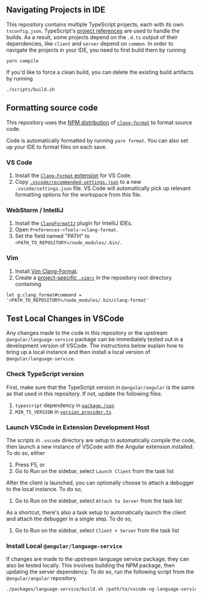 ## Navigating Projects in IDE

This repository contains multiple TypeScript projects, each with its own `tsconfig.json`.
TypeScript's [project references](https://www.typescriptlang.org/docs/handbook/project-references.html) are used to handle the builds.
As a result, some projects depend on the `.d.ts` output of their dependencies, like `client`
and `server` depend on `common`. In order to navigate the projects in your IDE,
you need to first build them by running
```shell
yarn compile
```

If you'd like to force a clean build, you can delete the existing build artifacts
by running
```shell
./scripts/build.sh
```

## Formatting source code

This repository uses the [NPM distribution](https://www.npmjs.com/package/clang-format) of
[`clang-format`](http://clang.llvm.org/docs/ClangFormat.html) to format source code.

Code is automatically formatted by running `yarn format`. You can also set up your IDE to format
files on each save.

### VS Code

1. Install the
[`Clang-Format` extension](https://marketplace.visualstudio.com/items?itemName=xaver.clang-format)
for VS Code.
2. Copy [`.vscode/recommended-settings.json`](./.vscode/recommended-settings.json) to a new
   `.vscode/settings.json` file. VS Code will automatically pick up relevant formatting options for
   the workspace from this file.

### WebStorm / IntelliJ

1. Install the [`ClangFormatIJ`](https://plugins.jetbrains.com/plugin/8396-clangformatij) plugin for
   IntelliJ IDEs.
2. Open `Preferences->Tools->clang-format`.
3. Set the field named "PATH" to `<PATH_TO_REPOSITORY>/node_modules/.bin/`.

### Vim

1. Install [Vim Clang-Format](https://github.com/rhysd/vim-clang-format).
2. Create a [project-specific `.vimrc`](https://andrew.stwrt.ca/posts/project-specific-vimrc/) in
   the repository root directory containing

```vim
let g:clang_format#command = '<PATH_TO_REPOSITORY>/node_modules/.bin/clang-format'
```

## Test Local Changes in VSCode

Any changes made to the code in this repository or the upstream
`@angular/language-service` package can be immediately tested out in a
development version of VSCode. The instructions below explain how to bring up
a local instance and then install a local version of `@angular/language-service`.

### Check TypeScript version

First, make sure that the TypeScript version in `@angular/angular` is the same
as that used in this repository. If not, update the following files:

1. `typescript` dependency in [`package.json`](package.json)
2. `MIN_TS_VERSION` in [`version_provider.ts`](server/src/version_provider.ts)

### Launch VSCode in Extension Development Host

The scripts in `.vscode` directory are setup to automatically compile the code,
then launch a new instance of VSCode with the Angular extension installed.
To do so, either

1. Press F5, or
2. Go to Run on the sidebar, select `Launch Client` from the task list

After the client is launched, you can optionally choose to attach a debugger to
the local instance. To do so,

1. Go to Run on the sidebar, select `Attach to Server` from the task list

As a shortcut, there's also a task setup to automatically launch the client and
attach the debugger in a single step. To do so,

1. Go to Run on the sidebar, select `Client + Server` from the task list

### Install Local `@angular/language-service`

If changes are made to the upstream language service package, they can also be
tested locally. This involves building the NPM package, then updating the server
dependency. To do so, run the following script from the `@angular/angular`
repository.

```bash
./packages/language-service/build.sh /path/to/vscode-ng-language-service
```
